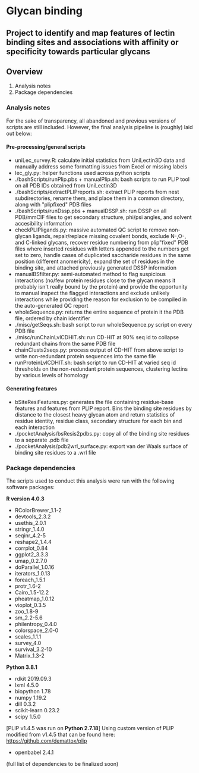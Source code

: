 # Glycan binding

Project to identify and map features of lectin binding sites and associations with affinity or specificity towards particular glycans
---
## Overview
1. Analysis notes
2. Package dependencies

### Analysis notes
For the sake of transparency, all abandoned and previous versions of scripts are still included. However, the final analysis pipeline is (roughly) laid out below:
#### Pre-processing/general scripts
- uniLec_survey.R: calculate initial statistics from UniLectin3D data and manually address some formatting issues from Excel or missing labels
- lec_gly.py: helper functions used across python scripts
- ./bashScripts/runPlip.pbs + manualPlip.sh: bash scripts to run PLIP tool on all PDB IDs obtained from UniLectin3D
- ./bashScripts/extractPLIPreports.sh: extract PLIP reports from nest subdirectories, rename them, and place them in a common directory, along with "plipfixed" PDB files
- ./bashScripts/runDssp.pbs + manualDSSP.sh: run DSSP on all PDB/mmCIF files to get secondary structure, phi/psi angles, and solvent accesibility information
- checkPLIPligands.py: massive automated QC script to remove non-glycan ligands, repair/replace missing covalent bonds, exclude N-,O-, and C-linked glycans, recover residue numbering from plip"fixed" PDB files where inserted residues with letters appended to the numbers get set to zero, handle cases of duplicated saccharide residues in the same position (different anomericity), expand the set of residues in the binding site, and attached previously generated DSSP information
- manualBSfilter.py: semi-automated method to flag suspicious interactions (no/few protein residues close to the glycan means it probably isn't really bound by the protein) and provide the opportunity to manual inspect the flagged interactions and exclude unlikely interactions while providing the reason for exclusion to be compiled in the auto-generated QC report
- wholeSequence.py: returns the entire sequence of protein it the PDB file, ordered by chain identifier
- ./misc/getSeqs.sh: bash script to run wholeSequence.py script on every PDB file
- ./misc/runChainLvlCDHIT.sh: run CD-HIT at 90% seq id to collapse redundant chains from the same PDB file
- chainClusts2seqs.py: process output of CD-HIT from above script to write non-redundant protein sequences into the same file
- runProteinLvlCDHIT.sh: bash script to run CD-HIT at varied seq id thresholds on the non-redundant protein sequences, clustering lectins by various levels of homology


#### Generating features
- bSiteResiFeatures.py: generates the file containing residue-base features and features from PLIP report. Bins the binding site residues by distance to the closest heavy glycan atom and return statistics of residue identity, residue class, secondary structure for each bin and each interaction
- ./pocketAnalysis/bsResis2pdbs.py: copy all of the binding site residues to a separate .pdb file
- ./pocketAnalysis/pdb2wrl_surface.py: export van der Waals surface of binding site residues to a .wrl file


### Package dependencies
The scripts used to conduct this analysis were run with the following software packages:

**R version 4.0.3**
- RColorBrewer_1.1-2
- devtools_2.3.2
- usethis_2.0.1
- stringr_1.4.0
- seqinr_4.2-5
- reshape2_1.4.4
- corrplot_0.84
- ggplot2_3.3.3
- umap_0.2.7.0
- doParallel_1.0.16
- iterators_1.0.13
- foreach_1.5.1
- protr_1.6-2
- Cairo_1.5-12.2
- pheatmap_1.0.12
- vioplot_0.3.5
- zoo_1.8-9
- sm_2.2-5.6
- philentropy_0.4.0
- colorspace_2.0-0
- scales_1.1.1
- survey_4.0
- survival_3.2-10
- Matrix_1.3-2

**Python 3.8.1**
- rdkit 2019.09.3
- lxml 4.5.0
- biopython 1.78
- numpy 1.19.2
- dill 0.3.2
- scikit-learn 0.23.2
- scipy 1.5.0

[PLIP v1.4.5 was run on **Python 2.7.18**]
Using custom version of PLIP modified from v1.4.5 that can be found here: https://github.com/demattox/plip
- openbabel 2.4.1

(full list of dependencies to be finalized soon)

